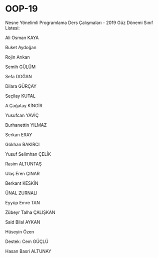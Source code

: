 
# OOP-19

Nesne Yönelimli Programlama Ders Çalışmaları - 2019 Güz Dönemi Sınıf Listesi:

Ali Osman KAYA

Buket Aydoğan

Rojin Arıkan

Semih GÜLÜM

Sefa DOĞAN

Dilara  GÜRÇAY
 
Seçilay KUTAL

A.Çağatay KİNGİR

Yusufcan YAVİÇ

Burhanettin YILMAZ

Serkan ERAY

Gökhan BAKIRCI

Yusuf Selimhan ÇELİK 

Rasim ALTUNTAŞ

Ulaş Eren ÇINAR

Berkant KESKİN

ÜNAL  ZURNALI

Eyyüp Emre TAN

Zübeyr Talha ÇALIŞKAN

Said Bilal AYKAN

Hüseyin Özen

Destek: Cem GÜÇLÜ

Hasan Basri ALTUNAY
